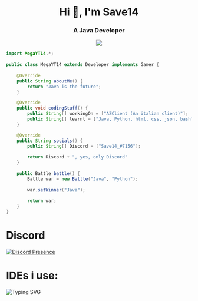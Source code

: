 <div align="center">
<h1 align="center">Hi 👋, I'm Save14
<h3 align="center">A Java Developer</h1>

<p align = "center"><img src = "https://github-widgetbox.vercel.app/api/skills?names=java,python,html,css,javascript,json,bash&includeNames=true"></p>

</div>

```java
import MegaYT14.*;
    
public class MegaYT14 extends Developer implements Gamer {
    
    @Override
    public String aboutMe() {
        return "Java is the future";
    }

    @Override
    public void codingStuff() {
        public String[] workingOn = ["AZClient (An italian client)"];
        public String[] learnt = ["Java, Python, html, css, json, bash"];
    }

    @Override
    public String socials() {
        public String[] Discord = ["Save14_#7156"];
        
        return Discord + ", yes, only Discord"
    }
    
    public Battle battle() {
        Battle war = new Battle("Java", "Python");
        
        war.setWinner("Java");
        
        return war;
    }
}
```

# Discord
[![Discord Presence](https://lanyard.cnrad.dev/api/822767847141933066)](https://discord.com/users/822767847141933066)

# IDEs i use:
![Typing SVG](https://readme-typing-svg.herokuapp.com?font=Arial&color=%2336BCF7&lines=Eclipse;IntelliJ+Idea;Visual+Studio+Code;Sublime+Text)
